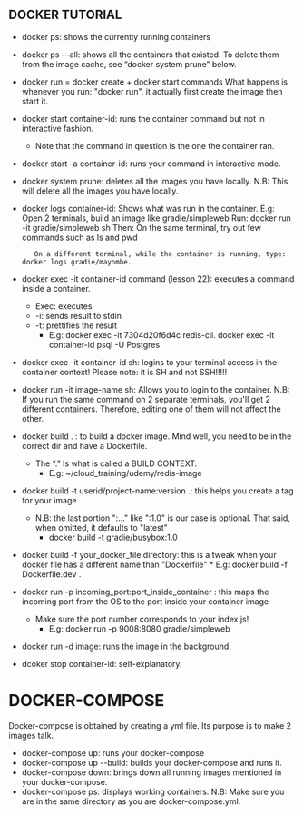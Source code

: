 ## DOCKER TUTORIAL


* docker ps:  shows the currently running containers

* docker ps —all:  shows all the containers that existed. To delete them from the image cache, see “docker system prune” below.

* docker run = docker create + docker start commands
	What happens is whenever you run: "docker run", it actually first create the image then start it.

* docker start container-id:  runs the container command but not in interactive fashion.
    * Note that the command in question is the one the container ran.

* docker start -a container-id: runs your command in interactive mode.

* docker system prune: deletes all the images you have locally.
    N.B: This will delete all the images you have locally.

* docker logs container-id: Shows what was run in the container.
    E.g: Open 2 terminals, build an image like gradie/simpleweb
         Run: docker run -it gradie/simpleweb sh
         Then: On the same terminal, try out few commands such as ls and pwd

         On a different terminal, while the container is running, type: docker logs gradie/mayombe.

* docker exec -it container-id command (lesson 22): executes a command inside a container.
    * Exec: executes
    * -i: sends result to stdin
    * -t: prettifies the result
    	* E.g:  docker exec -it 7304d20f6d4c redis-cli.
        	docker exec -it container-id psql -U Postgres

* docker exec -it container-id sh: logins to your terminal access in the container context! 
  Please note: it is SH and not SSH!!!!!

* docker run -it image-name sh: Allows you to login to the container. 
    N.B: If you run the same command on 2 separate terminals, you'll get 2 different containers.
         Therefore, editing one of them will not affect the other.


* docker build . : to build a docker image. Mind well, you need to be in the correct dir and have a Dockerfile.
    * The “.” Is what is called a BUILD CONTEXT.
    	* E.g: ~/cloud_training/udemy/redis-image

* docker build -t userid/project-name:version .: this helps you create a tag for your image
    * N.B: the last portion ":..." like ":1.0" is our case is optional. That said, when omitted, it defaults to "latest"
    	* docker build -t gradie/busybox:1.0 .
    
* docker build -f your_docker_file directory: this is a tweak when your docker file has a different name than "Dockerfile"
        * E.g: docker build -f Dockerfile.dev .
        
* docker run -p incoming_port:port_inside_container <image-id>: this maps the incoming port from the OS 
  to the port inside your container image
    * Make sure the port number corresponds to your index.js!
    	* E.g: docker run -p 9008:8080 gradie/simpleweb

* docker run -d image: runs the image in the background.
* dcoker stop container-id: self-explanatory.

# DOCKER-COMPOSE
Docker-compose is obtained by creating a yml file.
Its purpose is to make 2 images talk.
* docker-compose up: runs your docker-compose
* docker-compose up --build: builds your docker-compose and runs it.
* docker-compose down: brings down all running images mentioned in your docker-compose.
* docker-compose ps: displays working containers.
    N.B: Make sure you are in the same directory as you are docker-compose.yml.











